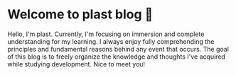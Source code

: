 # Welcome to plast blog 🔭

Hello, I'm plast. Currently, I'm focusing on immersion and complete understanding for my learning. I always enjoy fully comprehending the principles and fundamental reasons behind any event that occurs. The goal of this blog is to freely organize the knowledge and thoughts I've acquired while studying development. Nice to meet you!
